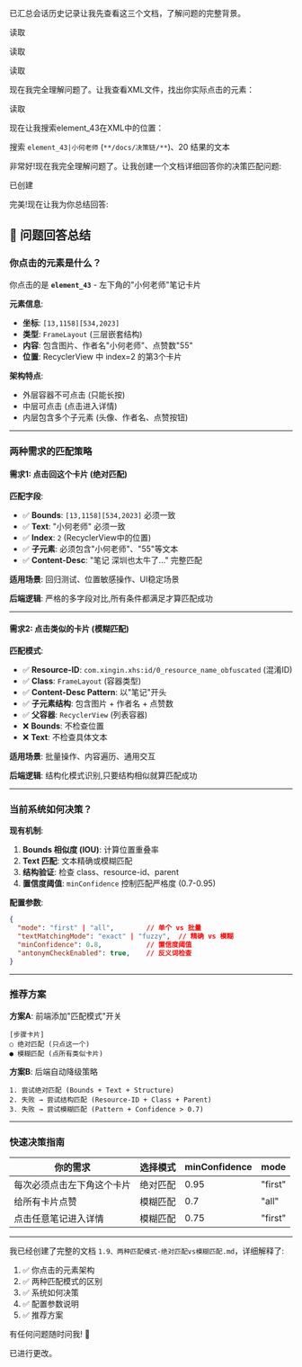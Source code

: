 已汇总会话历史记录让我先查看这三个文档，了解问题的完整背景。 

读取 [](file:///d%3A/rust/active-projects/%E5%B0%8F%E7%BA%A2%E4%B9%A6/employeeGUI/docs/%E5%86%B3%E7%AD%96%E9%93%BE/1.1%E3%80%81%E5%B0%8F%E7%BA%A2%E4%B9%A6%E5%86%B3%E7%AD%96%E9%93%BE%E9%97%AE%E9%A2%98.md)

读取 [](file:///d%3A/rust/active-projects/%E5%B0%8F%E7%BA%A2%E4%B9%A6/employeeGUI/docs/%E5%86%B3%E7%AD%96%E9%93%BE/1.2%E3%80%81%E5%89%8D%E7%AB%AF%E6%97%A5%E5%BF%97.md)

读取 [](file:///d%3A/rust/active-projects/%E5%B0%8F%E7%BA%A2%E4%B9%A6/employeeGUI/docs/%E5%86%B3%E7%AD%96%E9%93%BE/1.3%E3%80%81%E5%90%8E%E7%AB%AF%E6%97%A5%E5%BF%97.md)

现在我完全理解问题了。让我查看XML文件，找出你实际点击的元素： 

读取 [](file:///d%3A/rust/active-projects/%E5%B0%8F%E7%BA%A2%E4%B9%A6/employeeGUI/debug_xml/ui_dump_e0d909c3_20251030_122312.xml)

现在让我搜索element_43在XML中的位置： 

搜索 `element_43|小何老师` (`**/docs/决策链/**`)、20 结果的文本

非常好!现在我完全理解问题了。让我创建一个文档详细回答你的决策匹配问题: 

已创建 [](file:///d%3A/rust/active-projects/%E5%B0%8F%E7%BA%A2%E4%B9%A6/employeeGUI/docs/%E5%86%B3%E7%AD%96%E9%93%BE/1.9%E3%80%81%E4%B8%A4%E7%A7%8D%E5%8C%B9%E9%85%8D%E6%A8%A1%E5%BC%8F-%E7%BB%9D%E5%AF%B9%E5%8C%B9%E9%85%8Dvs%E6%A8%A1%E7%B3%8A%E5%8C%B9%E9%85%8D.md)

完美!现在让我为你总结回答:

## 📝 问题回答总结

### **你点击的元素是什么？**

你点击的是 **`element_43`** - 左下角的"小何老师"笔记卡片

**元素信息**:
- **坐标**: `[13,1158][534,2023]`  
- **类型**: `FrameLayout` (三层嵌套结构)
- **内容**: 包含图片、作者名"小何老师"、点赞数"55"
- **位置**: RecyclerView 中 index=2 的第3个卡片

**架构特点**:
- 外层容器不可点击 (只能长按)
- 中层可点击 (点击进入详情)
- 内层包含多个子元素 (头像、作者名、点赞按钮)

---

### **两种需求的匹配策略**

#### **需求1: 点击回这个卡片 (绝对匹配)**

**匹配字段**:
- ✅ **Bounds**: `[13,1158][534,2023]` 必须一致
- ✅ **Text**: "小何老师" 必须一致  
- ✅ **Index**: `2` (RecyclerView中的位置)
- ✅ **子元素**: 必须包含"小何老师"、"55"等文本
- ✅ **Content-Desc**: "笔记 深圳也太牛了..." 完整匹配

**适用场景**: 回归测试、位置敏感操作、UI稳定场景

**后端逻辑**: 严格的多字段对比,所有条件都满足才算匹配成功

---

#### **需求2: 点击类似的卡片 (模糊匹配)**

**匹配模式**:
- ✅ **Resource-ID**: `com.xingin.xhs:id/0_resource_name_obfuscated` (混淆ID)
- ✅ **Class**: `FrameLayout` (容器类型)
- ✅ **Content-Desc Pattern**: 以"笔记"开头
- ✅ **子元素结构**: 包含图片 + 作者名 + 点赞数
- ✅ **父容器**: `RecyclerView` (列表容器)
- ❌ **Bounds**: 不检查位置
- ❌ **Text**: 不检查具体文本

**适用场景**: 批量操作、内容遍历、通用交互

**后端逻辑**: 结构化模式识别,只要结构相似就算匹配成功

---

### **当前系统如何决策？**

**现有机制**:
1. **Bounds 相似度 (IOU)**: 计算位置重叠率
2. **Text 匹配**: 文本精确或模糊匹配
3. **结构验证**: 检查 class、resource-id、parent
4. **置信度阈值**: `minConfidence` 控制匹配严格度 (0.7-0.95)

**配置参数**:
```json
{
  "mode": "first" | "all",        // 单个 vs 批量
  "textMatchingMode": "exact" | "fuzzy",  // 精确 vs 模糊
  "minConfidence": 0.8,           // 置信度阈值
  "antonymCheckEnabled": true,    // 反义词检查
}
```

---

### **推荐方案**

**方案A**: 前端添加"匹配模式"开关
```
[步骤卡片]
○ 绝对匹配 (只点这一个)
● 模糊匹配 (点所有类似卡片)
```

**方案B**: 后端自动降级策略
```
1. 尝试绝对匹配 (Bounds + Text + Structure)
2. 失败 → 尝试结构匹配 (Resource-ID + Class + Parent)
3. 失败 → 尝试模糊匹配 (Pattern + Confidence > 0.7)
```

---

### **快速决策指南**

| 你的需求 | 选择模式 | minConfidence | mode |
|---------|---------|--------------|------|
| 每次必须点击左下角这个卡片 | 绝对匹配 | 0.95 | "first" |
| 给所有卡片点赞 | 模糊匹配 | 0.7 | "all" |
| 点击任意笔记进入详情 | 模糊匹配 | 0.75 | "first" |

---

我已经创建了完整的文档 `1.9、两种匹配模式-绝对匹配vs模糊匹配.md`，详细解释了:
1. ✅ 你点击的元素架构
2. ✅ 两种匹配模式的区别
3. ✅ 系统如何决策
4. ✅ 配置参数说明
5. ✅ 推荐方案

有任何问题随时问我! 🚀

已进行更改。